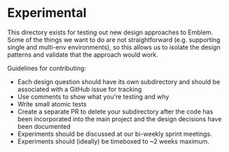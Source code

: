 # Experimental

This directory exists for testing out new design approaches to Emblem.  Some of the things we want to do are not straightforward (e.g. supporting single and multi-env environments), so this allows us to isolate the design patterns and validate that the approach would work.

Guidelines for contributing:

- Each design question should have its own subdirectory and should be associated with a GitHub issue for tracking
- Use comments to show what you're testing and why
- Write small atomic tests
- Create a separate PR to delete your subdirectory after the code has been incorporated into the main project and the design decisions have been documented
- Experiments should be discussed at our bi-weekly sprint meetings.
- Experiments should (ideally) be timeboxed to ~2 weeks maximum.
